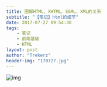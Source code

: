 ```yaml
---
title: 图解HTML、XHTML、SGML、XML的关系
subtitle: "【笔记】html的细节"
date: 2017-07-27 09:54:40
tags: 
	- 笔记
	- 前端基础
	- HTML
layout: post
author: "Trekerz"
header-img: "170727.jpg"
---
```


![img](1.png)

<br/>